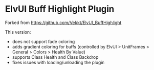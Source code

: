 # ElvUI Buff Highlight Plugin
Forked from https://github.com/Vekkt/ElvUI_BuffHighlight

This version:
* does not support fade coloring
* adds gradient coloring for buffs (controlled by ElvUI > UnitFrames > General > Colors > Health By Value)
* supports Class Health and Class Backdrop
* fixes issues with loading/unloading the plugin
